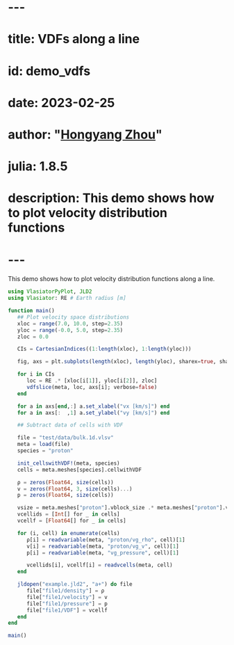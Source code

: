 # ---
# title: VDFs along a line
# id: demo_vdfs
# date: 2023-02-25
# author: "[Hongyang Zhou](https://github.com/henry2004y)"
# julia: 1.8.5
# description: This demo shows how to plot velocity distribution functions
# ---

This demo shows how to plot velocity distribution functions along a line.

```julia
using VlasiatorPyPlot, JLD2
using Vlasiator: RE # Earth radius [m]

function main()
   ## Plot velocity space distributions
   xloc = range(7.0, 10.0, step=2.35)
   yloc = range(-0.0, 5.0, step=2.35)
   zloc = 0.0

   CIs = CartesianIndices((1:length(xloc), 1:length(yloc)))

   fig, axs = plt.subplots(length(xloc), length(yloc), sharex=true, sharey=true)

   for i in CIs
      loc = RE .* [xloc[i[1]], yloc[i[2]], zloc]
      vdfslice(meta, loc, axs[i]; verbose=false)
   end

   for a in axs[end,:] a.set_xlabel("vx [km/s]") end
   for a in axs[:  ,1] a.set_ylabel("vy [km/s]") end

   ## Subtract data of cells with VDF

   file = "test/data/bulk.1d.vlsv"
   meta = load(file)
   species = "proton"

   init_cellswithVDF!(meta, species)
   cells = meta.meshes[species].cellwithVDF

   ρ = zeros(Float64, size(cells))
   v = zeros(Float64, 3, size(cells)...)
   p = zeros(Float64, size(cells))

   vsize = meta.meshes["proton"].vblock_size .* meta.meshes["proton"].vblocks
   vcellids = [Int[] for _ in cells]
   vcellf = [Float64[] for _ in cells]

   for (i, cell) in enumerate(cells)
      ρ[i] = readvariable(meta, "proton/vg_rho", cell)[1]
      v[i] = readvariable(meta, "proton/vg_v", cell)[1]
      p[i] = readvariable(meta, "vg_pressure", cell)[1]

      vcellids[i], vcellf[i] = readvcells(meta, cell)
   end

   jldopen("example.jld2", "a+") do file
      file["file1/density"] = ρ
      file["file1/velocity"] = v
      file["file1/pressure"] = p
      file["file1/VDF"] = vcellf
   end
end

main()
```